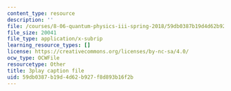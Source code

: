 ```yaml
---
content_type: resource
description: ''
file: /courses/8-06-quantum-physics-iii-spring-2018/59db0387b19d4d62b927f8d893b16f2b_gX2y3PHMmnk.srt
file_size: 20041
file_type: application/x-subrip
learning_resource_types: []
license: https://creativecommons.org/licenses/by-nc-sa/4.0/
ocw_type: OCWFile
resourcetype: Other
title: 3play caption file
uid: 59db0387-b19d-4d62-b927-f8d893b16f2b
---
```

